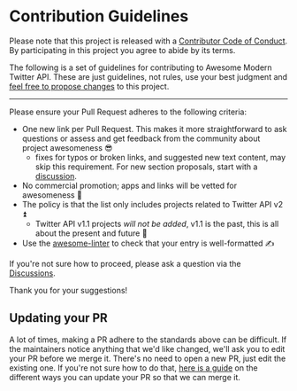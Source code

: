 # Contribution Guidelines

Please note that this project is released with a
[Contributor Code of Conduct](code-of-conduct.md). By participating in this
project you agree to abide by its terms.

The following is a set of guidelines for contributing to Awesome Modern Twitter API. 
These are just guidelines, not rules, use your best judgment and [feel free to propose changes](https://github.com/andypiper/awesome-modern-twitter-api/discussions) to this project.

---

Please ensure your Pull Request adheres to the following criteria:

- One new link per Pull Request. This makes it more straightforward to ask questions or assess and get feedback from the community about project awesomeness 😎
  - fixes for typos or broken links, and suggested new text content, may skip this requirement. For new section proposals, start with a [discussion](https://github.com/andypiper/awesome-modern-twitter-api/discussions).
- No commercial promotion; apps and links will be vetted for awesomeness 🙂
- The policy is that the list only includes projects related to Twitter API v2 ⏫ 
  - Twitter API v1.1 projects _will not be added_, v1.1 is the past, this is all about the present and future 🚀
- Use the [awesome-linter](https://github.com/sindresorhus/awesome-lint/) to check that your entry is well-formatted ✍️

If you're not sure how to proceed, please ask a question via the [Discussions](https://github.com/andypiper/awesome-modern-twitter-api/discussions).

Thank you for your suggestions!

## Updating your PR

A lot of times, making a PR adhere to the standards above can be difficult.
If the maintainers notice anything that we'd like changed, we'll ask you to
edit your PR before we merge it. There's no need to open a new PR, just edit
the existing one. If you're not sure how to do that,
[here is a guide](https://github.com/RichardLitt/knowledge/blob/master/github/amending-a-commit-guide.md)
on the different ways you can update your PR so that we can merge it.
